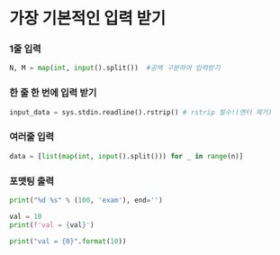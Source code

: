 # 가장 기본적인 입력 받기

### 1줄 입력
```python
N, M = map(int, input().split())  #공백 구분하여 입력받기
```

### 한 줄 한 번에 입력 받기
```python
input_data = sys.stdin.readline().rstrip() # rstrip 필수!(엔터 제거)
```

### 여러줄 입력
```python
data = [list(map(int, input().split())) for _ in range(n)]
```

### 포맷팅 출력
```python
print("%d %s" % (100, 'exam'), end='')

val = 10
print(f'val = {val}')

print("val = {0}".format(10))
```